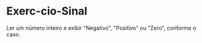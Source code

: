 # Exerc-cio-Sinal
Ler um número inteiro e exibir "Negativo", "Positivo" ou "Zero", conforme o caso.
